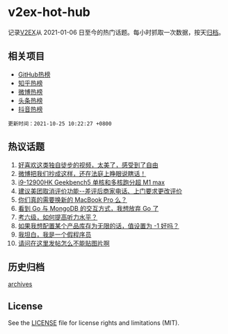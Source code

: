 # v2ex-hot-hub

 记录[V2EX](https://www.v2ex.com/)从 2021-01-06 日至今的热门话题。每小时抓取一次数据，按天[归档](archives)。
 
 ## 相关项目

- [GitHub热榜](https://github.com/snaildev/github-hot-hub)
- [知乎热榜](https://github.com/snaildev/zhihu-hot-hub)
- [微博热榜](https://github.com/snaildev/weibo-hot-hub)
- [头条热榜](https://github.com/snaildev/toutiao-hot-hub)
- [抖音热榜](https://github.com/snaildev/douyin-hot-hub)


 `更新时间：2021-10-25 10:22:27 +0800`

## 热议话题

1. [好喜欢这类独自徒步的视频，太美了，感受到了自由](https://www.v2ex.com/t/810131)
1. [微博把我们抄成这样，还在法庭上睁眼说瞎话！](https://www.v2ex.com/t/810217)
1. [i9-12900HK Geekbench5 单核和多核跑分超 M1 max](https://www.v2ex.com/t/810190)
1. [建议美团取消评价功能--差评后商家电话、上门要求更改评价](https://www.v2ex.com/t/810159)
1. [你们真的需要换新的 MacBook Pro 么？](https://www.v2ex.com/t/810193)
1. [看到 Go 与 MongoDB 的交互方式，我想放弃 Go 了](https://www.v2ex.com/t/810126)
1. [考六级，如何提高听力水平？](https://www.v2ex.com/t/810138)
1. [如果我想配置某个产品库存为无限的话，值设置为 -1 好吗？](https://www.v2ex.com/t/810199)
1. [我坦白，我是一个假程序员](https://www.v2ex.com/t/810156)
1. [请问在这里发帖怎么不能贴图片啊](https://www.v2ex.com/t/810127)

## 历史归档

[archives](archives)

## License

See the [LICENSE](LICENSE) file for license rights and limitations (MIT).
